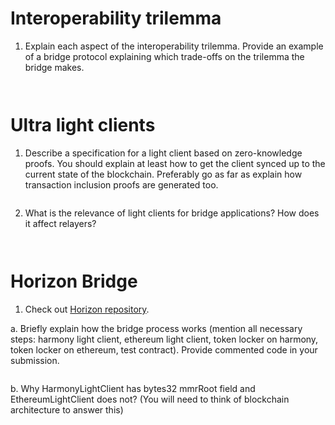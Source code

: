 # Interoperability trilemma

1. Explain each aspect of the interoperability trilemma. Provide an example of a bridge protocol explaining which trade-offs on the trilemma the bridge makes.

```

```

```

```

# Ultra light clients

1. Describe a specification for a light client based on zero-knowledge proofs. You should explain at least how to get the client synced up to the current state of the blockchain. Preferably go as far as explain how transaction inclusion proofs are generated too.

```

```

2. What is the relevance of light clients for bridge applications? How does it affect relayers?

```

```

```

```

# Horizon Bridge

1. Check out [Horizon repository](https://github.com/harmony-one/horizon). 

a. Briefly explain how the bridge process works (mention all necessary steps: harmony light client, ethereum light client, token locker on harmony, token locker on ethereum, test contract). Provide commented code in your submission.

```

```

b. Why HarmonyLightClient has bytes32 mmrRoot field and EthereumLightClient does not? (You will need to think of blockchain architecture to answer this)

```

```
